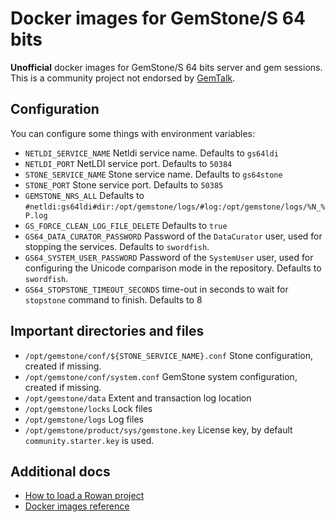 # Docker images for GemStone/S 64 bits

**Unofficial** docker images for GemStone/S 64 bits server and gem sessions.
This is a community project not endorsed by [GemTalk](https://gemtalksystems.com).

## Configuration

You can configure some things with environment variables:

- `NETLDI_SERVICE_NAME` Netldi service name. Defaults to `gs64ldi`
- `NETLDI_PORT` NetLDI service port. Defaults to `50384`
- `STONE_SERVICE_NAME` Stone service name. Defaults to `gs64stone`
- `STONE_PORT` Stone service port. Defaults to `50385`
- `GEMSTONE_NRS_ALL` Defaults to `#netldi:gs64ldi#dir:/opt/gemstone/logs/#log:/opt/gemstone/logs/%N_%P.log`
- `GS_FORCE_CLEAN_LOG_FILE_DELETE` Defaults to `true`
- `GS64_DATA_CURATOR_PASSWORD` Password of the `DataCurator` user, used for stopping
  the services. Defaults to `swordfish`.
- `GS64_SYSTEM_USER_PASSWORD` Password of the `SystemUser` user, used for configuring
  the Unicode comparison mode in the repository. Defaults to `swordfish`.
- `GS64_STOPSTONE_TIMEOUT_SECONDS` time-out in seconds to wait for `stopstone`
  command to finish. Defaults to 8

## Important directories and files

- `/opt/gemstone/conf/${STONE_SERVICE_NAME}.conf` Stone configuration, created
  if missing.
- `/opt/gemstone/conf/system.conf` GemStone system configuration, created if missing.
- `/opt/gemstone/data` Extent and transaction log location
- `/opt/gemstone/locks` Lock files
- `/opt/gemstone/logs` Log files
- `/opt/gemstone/product/sys/gemstone.key` License key, by default `community.starter.key`
  is used.

## Additional docs

- [How to load a Rowan project](how-to/how-to-load-rowan-project.md)
- [Docker images reference](reference/docker-images.md)
